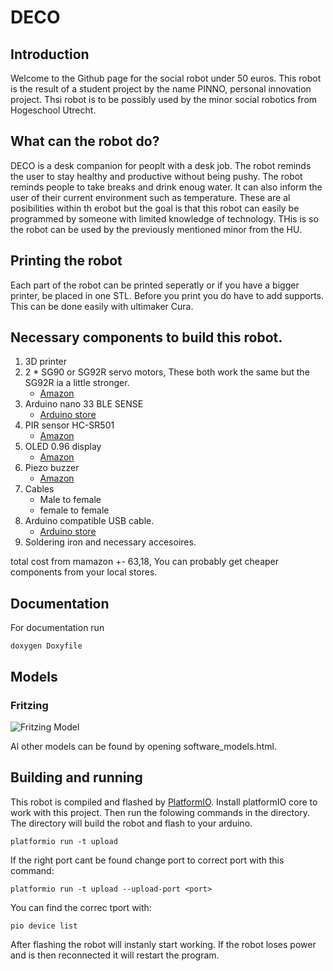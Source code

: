 # DECO

## Introduction

Welcome to the Github page for the social robot under 50 euros. This robot is the result of a student project by the name PINNO, personal innovation project. Thsi robot is to be possibly used by the minor social robotics from Hogeschool Utrecht.

## What can the robot do?

DECO is a desk companion for peoplt with a desk job. The robot reminds the user to stay healthy and productive without being pushy. The robot reminds people to take breaks and drink enoug water. It can also inform the user of their current environment such as temperature. These are al posibilities within th erobot but the goal is that this robot can easily be programmed by someone with limited knowledge of technology. THis is so the robot can be used by the previously mentioned minor from the HU.

## Printing the robot
Each part of the robot can be printed seperatly or if you have a bigger printer, be placed in one STL. Before you print you do have to add supports. This can be done easily with ultimaker Cura.

## Necessary components to build this robot.

1. 3D printer
2. 2 * SG90 or SG92R servo motors, These both work the same but the SG92R ia a little stronger. 
    - [Amazon](https://www.amazon.nl/AZDelivery-Micro-Helikopter-Vliegtuigen-Inclusief/dp/B07CZ42862/ref=sr_1_1?__mk_nl_NL=%C3%85M%C3%85%C5%BD%C3%95%C3%91&dchild=1&keywords=sg90&qid=1616418465&sr=8-1)
3. Arduino nano 33 BLE SENSE
    - [Arduino store](https://store.arduino.cc/arduino-nano-33-ble-sense)
4. PIR sensor HC-SR501
    - [Amazon](https://www.amazon.nl/AZDelivery-HC-SR501-Detection-compatibel-Inclusief/dp/B07V6BY66P/ref=sr_1_3?__mk_nl_NL=%C3%85M%C3%85%C5%BD%C3%95%C3%91&dchild=1&keywords=PIR&qid=1616418981&sr=8-3)
5. OLED 0.96 display
    - [Amazon](https://www.amazon.nl/Jolicobo-OLED-weergavemodule-kijkhoek-doe-het-zelf-projectdisplay/dp/B07RNP3CMP/ref=sr_1_6?__mk_nl_NL=%C3%85M%C3%85%C5%BD%C3%95%C3%91&dchild=1&keywords=4+pin+oled&qid=1616419749&sr=8-6)
6. Piezo buzzer
    - [Amazon](https://www.amazon.nl/GLOGLOW-elektronische-zoemer-actieve-geluid/dp/B07F5LB8K9/ref=sr_1_1?__mk_nl_NL=%C3%85M%C3%85%C5%BD%C3%95%C3%91&crid=P5WC6FGJ5HAV&dchild=1&keywords=piezo+buzzer&qid=1616419841&sprefix=piezo+%2Caps%2C175&sr=8-1)
6. Cables
    - Male to female 
    - female to female
7. Arduino compatible USB cable.
    - [Arduino store](https://store.arduino.cc/usb-cable-type-a-male-to-micro-type-b-male)
8. Soldering iron and necessary accesoires.

total cost from mamazon +- 63,18, You can probably get cheaper components from your local stores.  

## Documentation
For documentation run 
```
doxygen Doxyfile
```

## Models

### Fritzing
![Fritzing Model](https://github.com/MHovenkamp/PINNO/blob/main/images/Hardware_model.png)

Al other models can be found by opening software_models.html.

## Building and running
This robot is compiled and flashed by [PlatformIO](https://platformio.org/). Install platformIO core to work with this project. Then run the folowing commands in the directory. The directory will build the robot and flash to your arduino.

```
platformio run -t upload
```
If the right port cant be found change port to correct port with this command:
``` 
platformio run -t upload --upload-port <port>
```
You can find the correc tport with:
```
pio device list
```
After flashing the robot will instanly start working. If the robot loses power and is then reconnected it will restart the program.
